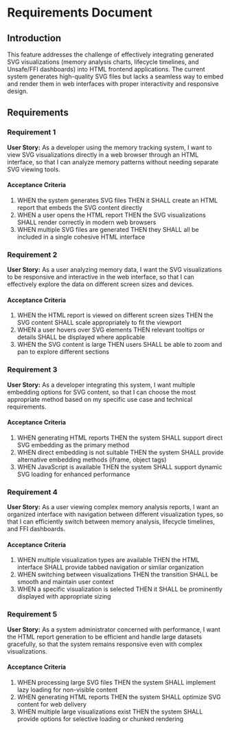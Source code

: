 # Requirements Document

## Introduction

This feature addresses the challenge of effectively integrating generated SVG visualizations (memory analysis charts, lifecycle timelines, and Unsafe/FFI dashboards) into HTML frontend applications. The current system generates high-quality SVG files but lacks a seamless way to embed and render them in web interfaces with proper interactivity and responsive design.

## Requirements

### Requirement 1

**User Story:** As a developer using the memory tracking system, I want to view SVG visualizations directly in a web browser through an HTML interface, so that I can analyze memory patterns without needing separate SVG viewing tools.

#### Acceptance Criteria

1. WHEN the system generates SVG files THEN it SHALL create an HTML report that embeds the SVG content directly
2. WHEN a user opens the HTML report THEN the SVG visualizations SHALL render correctly in modern web browsers
3. WHEN multiple SVG files are generated THEN they SHALL all be included in a single cohesive HTML interface

### Requirement 2

**User Story:** As a user analyzing memory data, I want the SVG visualizations to be responsive and interactive in the web interface, so that I can effectively explore the data on different screen sizes and devices.

#### Acceptance Criteria

1. WHEN the HTML report is viewed on different screen sizes THEN the SVG content SHALL scale appropriately to fit the viewport
2. WHEN a user hovers over SVG elements THEN relevant tooltips or details SHALL be displayed where applicable
3. WHEN the SVG content is large THEN users SHALL be able to zoom and pan to explore different sections

### Requirement 3

**User Story:** As a developer integrating this system, I want multiple embedding options for SVG content, so that I can choose the most appropriate method based on my specific use case and technical requirements.

#### Acceptance Criteria

1. WHEN generating HTML reports THEN the system SHALL support direct SVG embedding as the primary method
2. WHEN direct embedding is not suitable THEN the system SHALL provide alternative embedding methods (iframe, object tags)
3. WHEN JavaScript is available THEN the system SHALL support dynamic SVG loading for enhanced performance

### Requirement 4

**User Story:** As a user viewing complex memory analysis reports, I want an organized interface with navigation between different visualization types, so that I can efficiently switch between memory analysis, lifecycle timelines, and FFI dashboards.

#### Acceptance Criteria

1. WHEN multiple visualization types are available THEN the HTML interface SHALL provide tabbed navigation or similar organization
2. WHEN switching between visualizations THEN the transition SHALL be smooth and maintain user context
3. WHEN a specific visualization is selected THEN it SHALL be prominently displayed with appropriate sizing

### Requirement 5

**User Story:** As a system administrator concerned with performance, I want the HTML report generation to be efficient and handle large datasets gracefully, so that the system remains responsive even with complex visualizations.

#### Acceptance Criteria

1. WHEN processing large SVG files THEN the system SHALL implement lazy loading for non-visible content
2. WHEN generating HTML reports THEN the system SHALL optimize SVG content for web delivery
3. WHEN multiple large visualizations exist THEN the system SHALL provide options for selective loading or chunked rendering